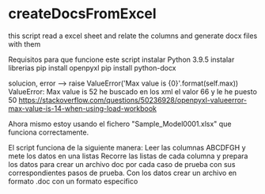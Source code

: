 # createDocsFromExcel
this script read a excel sheet and relate the columns and generate docx files with them


Requisitos para que funcione este script
instalar Python 3.9.5
	instalar librerias
		pip install openpyxl
		pip install python-docx
		
		
 solucion, error --> raise ValueError('Max value is {0}'.format(self.max)) ValueError: Max value is 52
he buscado en los xml el valor 66 y le he puesto 50
https://stackoverflow.com/questions/50236928/openpyxl-valueerror-max-value-is-14-when-using-load-workbook

Ahora mismo estoy usando el fichero "Sample_Model0001.xlsx" que funciona correctamente.

El script funciona de la siguiente manera:
        Leer las columnas ABCDFGH y mete los datos en una listas
        Recorre las listas de cada columna y prepara los datos para crear un archivo doc por cada caso de prueba con sus correspondientes pasos de prueba.
        Con los datos crear un archivo en formato .doc con un formato especifico 
